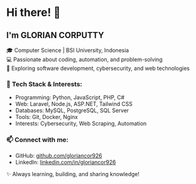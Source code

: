 # Hi there! 👋

## I'm GLORIAN CORPUTTY
🎓 Computer Science | BSI University, Indonesia  
💻 Passionate about coding, automation, and problem-solving  
🚀 Exploring software development, cybersecurity, and web technologies  

### 🔧 Tech Stack & Interests:
- Programming: Python, JavaScript, PHP, C#
- Web: Laravel, Node.js, ASP.NET, Tailwind CSS
- Databases: MySQL, PostgreSQL, SQL Server
- Tools: Git, Docker, Nginx
- Interests: Cybersecurity, Web Scraping, Automation

### 📫 Connect with me:
- GitHub: [github.com/gloriancor926](https://github.com/gloriancor926)
- LinkedIn: [linkedin.com/in/gloriancor926](https://linkedin.com/in/gloriancor926)

✨ Always learning, building, and sharing knowledge!
